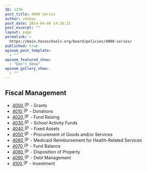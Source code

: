 ```yaml
---
ID: 1276
post_title: 4000 Series
author: vdubay
post_date: 2014-04-09 14:16:21
post_excerpt: ""
layout: page
permalink: >
  https://main.hocoschools.org/board/policies/4000-series/
published: true
wpzoom_post_template:
  - ""
wpzoom_featured_show:
  - "Don't Show"
wpzoom_gallery_show:
  - ""
---
```

<h2>Fiscal Management</h2>

<ul>
  <li><a href="/f/board/policies/4000.pdf">4000 <img src="/f/images/bullet-pdf.gif" border="0" align="bottom" width="16" height="16" alt="(PDF)" /></a>  - Grants</li>
  <li><a href="/f/board/policies/4010.pdf">4010 <img src="/f/images/bullet-pdf.gif" border="0" align="bottom" width="16" height="16" alt="(PDF)" /></a>  - Donations</li>
  <li><a href="/f/board/policies/4020.pdf">4020 <img src="/f/images/bullet-pdf.gif" border="0" align="bottom" width="16" height="16" alt="(PDF)" /></a>  - Fund Raising</li>
  <li><a href="/f/board/policies/4030.pdf">4030 <img src="/f/images/bullet-pdf.gif" border="0" align="bottom" width="16" height="16" alt="(PDF)" /></a>  - School Activity Funds</li>
  <li><a href="/f/board/policies/4040.pdf">4040 <img src="/f/images/bullet-pdf.gif" border="0" align="bottom" width="16" height="16" alt="(PDF)" /></a>  - Fixed Assets</li>
  <li><a href="/f/board/policies/4050.pdf">4050 <img src="/f/images/bullet-pdf.gif" border="0" align="bottom" width="16" height="16" alt="(PDF)" /></a>  - Procurement of Goods and/or Services</li>
  <li><a href="/f/board/policies/4060.pdf">4060  <img src="/f/images/bullet-pdf.gif" border="0" align="bottom" width="16" height="16" alt="(PDF)" /></a> - Medicaid Reimbursement for Health-Related Services</li>
  <li><a href="/f/board/policies/4070.pdf">4070 <img src="/f/images/bullet-pdf.gif" border="0" align="bottom" width="16" height="16" alt="(PDF)" /></a>  - Fund Balance</li>
  <li><a href="/f/board/policies/4080.pdf">4080  <img src="/f/images/bullet-pdf.gif" border="0" align="bottom" width="16" height="16" alt="(PDF)" /></a> - Disposition of Property</li>
  <li><a href="/f/board/policies/4090.pdf">4090 <img src="/f/images/bullet-pdf.gif" border="0" align="bottom" width="16" height="16" alt="(PDF)" /></a>  - Debt Management</li>
  <li><a href="/f/board/policies/4100.pdf">4100 <img src="/f/images/bullet-pdf.gif" border="0" align="bottom" width="16" height="16" alt="(PDF)" /></a>  - Investment</li>
</ul>  